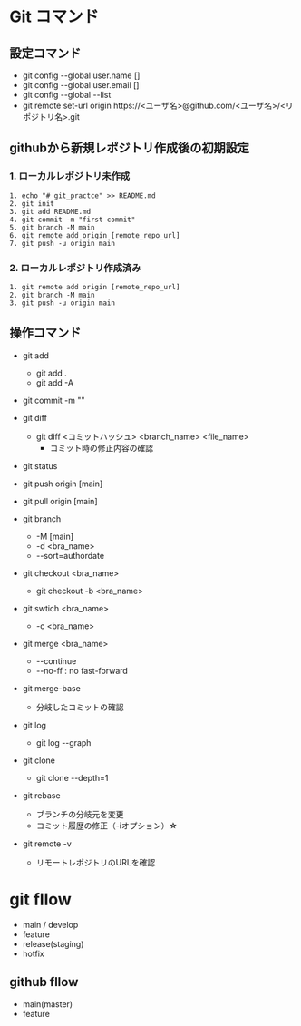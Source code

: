 # Git コマンド

## 設定コマンド

- git config --global user.name []
- git config --global user.email []
- git config --global --list
- git remote set-url origin https://<ユーザ名>@github.com/<ユーザ名>/<リポジトリ名>.git

## githubから新規レポジトリ作成後の初期設定

### 1. ローカルレポジトリ未作成
```
1. echo "# git_practce" >> README.md 
2. git init
3. git add README.md
4. git commit -m "first commit"
5. git branch -M main
6. git remote add origin [remote_repo_url]
7. git push -u origin main
```


### 2. ローカルレポジトリ作成済み
```
1. git remote add origin [remote_repo_url]
2. git branch -M main
3. git push -u origin main
```


## 操作コマンド

- git add
  - git add .
  - git add -A

- git commit -m ""

- git diff
  - git diff <コミットハッシュ> <branch_name> <file_name>
    - コミット時の修正内容の確認

- git status

- git push origin [main]
- git pull origin [main]

- git branch
  - -M [main]
  - -d <bra_name>
  - --sort=authordate

- git checkout <bra_name>
  - git checkout -b <bra_name>

- git swtich <bra_name>
  - -c <bra_name>

- git merge <bra_name>
  - --continue
  - --no-ff : no fast-forward

- git merge-base <branch1> <brnach2>
  - 分岐したコミットの確認

- git log
  - git log --graph

- git clone 
  - git clone --depth=1

- git rebase
  - ブランチの分岐元を変更
  - コミット履歴の修正（-iオプション）☆

- git remote -v
  - リモートレポジトリのURLを確認

# git fllow

- main / develop
- feature
- release(staging)
- hotfix

## github fllow

- main(master)
- feature